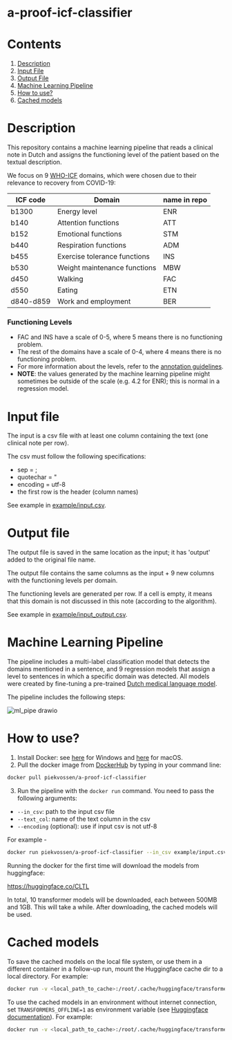 a-proof-icf-classifier
=============
# Contents
1. [Description](#description)
2. [Input File](#input-file)
3. [Output File](#output-file)
4. [Machine Learning Pipeline](#machine-learning-pipeline)
5. [How to use?](#how-to-use)
6. [Cached models](#cached-models)

# Description
This repository contains a machine learning pipeline that reads a clinical note in Dutch and assigns the functioning level of the patient based on the textual description.

We focus on 9 [WHO-ICF](https://www.who.int/standards/classifications/international-classification-of-functioning-disability-and-health) domains, which were chosen due to their relevance to recovery from COVID-19:

ICF code | Domain | name in repo
---|---|---
b1300 | Energy level | ENR
b140 | Attention functions | ATT
b152 | Emotional functions | STM
b440 | Respiration functions | ADM
b455 | Exercise tolerance functions | INS
b530 | Weight maintenance functions | MBW
d450 | Walking | FAC
d550 | Eating | ETN
d840-d859 | Work and employment | BER

### Functioning Levels
- FAC and INS have a scale of 0-5, where 5 means there is no functioning problem.
- The rest of the domains have a scale of 0-4, where 4 means there is no functioning problem.
- For more information about the levels, refer to the [annotation guidelines](https://github.com/cltl/a-proof-zonmw/tree/main/resources/annotation_guidelines).
- **NOTE**: the values generated by the machine learning pipeline might sometimes be outside of the scale (e.g. 4.2 for ENR); this is normal in a regression model.

# Input file
The input is a csv file with at least one column containing the text (one clinical note per row).

The csv must follow the following specifications:
- sep = ;
- quotechar = "
- encoding = utf-8
- the first row is the header (column names)

See example in [example/input.csv](example/input.csv).

# Output file
The output file is saved in the same location as the input; it has 'output' added to the original file name.

The output file contains the same columns as the input + 9 new columns with the functioning levels per domain.

The functioning levels are generated per row. If a cell is empty, it means that this domain is not discussed in this note (according to the algorithm).

See example in [example/input_output.csv](example/input_output.csv).

# Machine Learning Pipeline
The pipeline includes a multi-label classification model that detects the domains mentioned in a sentence, and 9 regression models that assign a level to sentences in which a specific domain was detected. All models were created by fine-tuning a pre-trained [Dutch medical language model](https://github.com/cltl-students/verkijk_stella_rma_thesis_dutch_medical_langauge_model).

The pipeline includes the following steps:

![ml_pipe drawio](https://user-images.githubusercontent.com/38586487/134154846-32c38fe2-e9c9-4831-962c-c180b39e6928.png)

# How to use?
1. Install Docker: see [here](https://docs.docker.com/desktop/windows/install/) for Windows and [here](https://docs.docker.com/desktop/mac/install/) for macOS.
2. Pull the docker image from [DockerHub](https://hub.docker.com/r/piekvossen/a-proof-icf-classifier) by typing in your command line:
```bash
docker pull piekvossen/a-proof-icf-classifier
```
3. Run the pipeline with the `docker run` command. You need to pass the following arguments:
- `--in_csv`: path to the input csv file
- `--text_col`: name of the text column in the csv
- `--encoding` (optional): use if input csv is not utf-8

For example -
```bash
docker run piekvossen/a-proof-icf-classifier --in_csv example/input.csv --text_col text
```

Running the docker for the first time will download the models from huggingface:

https://huggingface.co/CLTL

In total, 10 transformer models will be downloaded, each between 500MB and 1GB. This will take a while. After downloading, the cached models will be used.

# Cached models
To save the cached models on the local file system, or use them in a different container in a follow-up run, mount the Huggingface cache dir to a local directory. For example:
```bash
docker run -v <local_path_to_cache>:/root/.cache/huggingface/transformers/ piekvossen/a-proof-icf-classifier --in_csv example/input.csv --text_col text
```

To use the cached models in an environment without internet connection, set `TRANSFORMERS_OFFLINE=1` as environment variable (see [Huggingface documentation](https://huggingface.co/transformers/installation.html#offline-mode)). For example:

```bash
docker run -v <local_path_to_cache>:/root/.cache/huggingface/transformers/ -e TRANSFORMERS_OFFLINE=1 piekvossen/a-proof-icf-classifier --in_csv example/input.csv --text_col text
```
